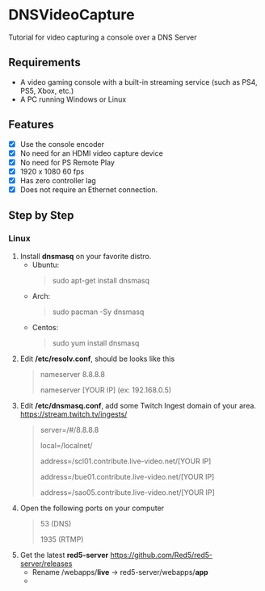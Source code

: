 # DNSVideoCapture
Tutorial for video capturing a console over a DNS Server

## Requirements
- A video gaming console with a built-in streaming service (such as PS4, PS5, Xbox, etc.)
- A PC running Windows or Linux

## Features
- [x] Use the console encoder
- [x] No need for an HDMI video capture device
- [x] No need for PS Remote Play
- [x] 1920 x 1080 60 fps
- [x] Has zero controller lag
- [x] Does not require an Ethernet connection.

## Step by Step
### Linux
1. Install **dnsmasq** on your favorite distro.
   - Ubuntu:
     > sudo apt-get install dnsmasq
   - Arch:
     > sudo pacman -Sy dnsmasq
   - Centos:
     > sudo yum install dnsmasq
2. Edit **/etc/resolv.conf**, should be looks like this
   > nameserver 8.8.8.8
   > 
   > nameserver [YOUR IP] (ex: 192.168.0.5)
   > 
3. Edit **/etc/dnsmasq.conf**, add some Twitch Ingest domain of your area. https://stream.twitch.tv/ingests/
   > server=/#/8.8.8.8
   > 
   > local=/localnet/
   > 
   > address=/scl01.contribute.live-video.net/[YOUR IP]
   > 
   > address=/bue01.contribute.live-video.net/[YOUR IP]
   > 
   > address=/sao05.contribute.live-video.net/[YOUR IP]
4. Open the following ports on your computer
   > 53 (DNS)
   > 
   > 1935 (RTMP)
5. Get the latest **red5-server** https://github.com/Red5/red5-server/releases
   - Rename /webapps/**live** -> red5-server/webapps/**app**
   - 
